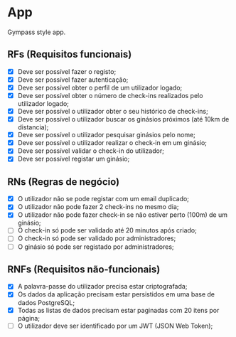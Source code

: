 # App

Gympass style app.

## RFs (Requisitos funcionais)

- [x] Deve ser possível fazer o registo;
- [x] Deve ser possível fazer autenticação;
- [x] Deve ser possível obter o perfil de um utilizador logado;
- [x] Deve ser possível obter o número de check-ins realizados pelo utilizador logado;
- [x] Deve ser possível o utilizador obter o seu histórico de check-ins;
- [x] Deve ser possível o utilizador buscar os ginásios próximos (até 10km de distancia);
- [x] Deve ser possível o utilizador pesquisar ginásios pelo nome;
- [x] Deve ser possível o utilizador realizar o check-in em um ginásio;
- [x] Deve ser possível validar o check-in do utilizador;
- [x] Deve ser possível registar um ginásio;

## RNs (Regras de negócio)

- [x] O utilizador não se pode registar com um email duplicado;
- [x] O utilizador não pode fazer 2 check-ins no mesmo dia;
- [x] O utilizador não pode fazer check-in se não estiver perto (100m) de um ginásio;
- [ ] O check-in só pode ser validado até 20 minutos após criado;
- [ ] O check-in só pode ser validado por administradores;
- [ ] O ginásio só pode ser registado por administradores;

## RNFs (Requisitos não-funcionais)

- [x] A palavra-passe do utilizador precisa estar criptografada;
- [x] Os dados da aplicação precisam estar persistidos em uma base de dados PostgreSQL;
- [x] Todas as listas de dados precisam estar paginadas com 20 itens por página;
- [ ] O utilizador deve ser identificado por um JWT (JSON Web Token);